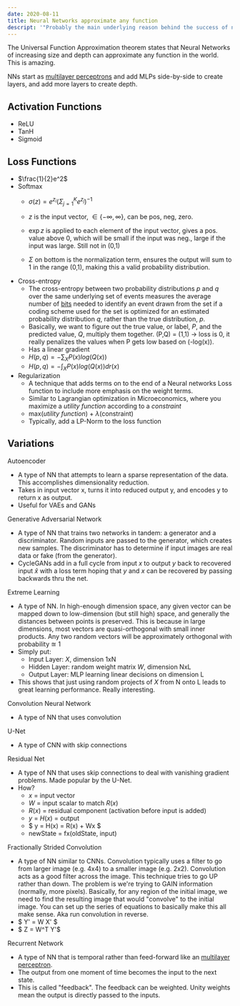 ```yaml
---
date: 2020-08-11
title: Neural Networks approximate any function
descript: '"Probably the main underlying reason behind the success of neural networks is the fact that they can represent any functional combination of input and output vectors. That is to say, the will approximate any function in the universe."'
---
```


The Universal Function Approximation theorem states that Neural Networks of increasing size and depth can approximate any function in the world. This is amazing.

NNs start as [multilayer perceptrons](/blog/multilayer-perceptron) and add MLPs side-by-side to create layers, and add more layers to create depth.

## Activation Functions
- ReLU
- TanH
- Sigmoid

## Loss Functions
- $\frac{1}{2}e^2$
- Softmax
	- $\sigma(z) = e^{z_i} (\Sigma^K_{j=1}e^{z_j})^{-1}$

	- $z$ is the input vector, $\in \{-\infty,\infty\}$, can be pos, neg, zero.
	- $\exp{z}$ is applied to each element of the input vector, gives a pos. value above 0, which will be small if the input was neg., large if the input was large. Still not in (0,1)
	- $\Sigma$ on bottom is the normalization term, ensures the output will sum to 1 in the range (0,1), making this a valid probability distribution.
- Cross-entropy
	- The cross-entropy between two probability distributions $p$ and $q$ over the same underlying set of events measures the average number of [bits](https://en.wikipedia.org/wiki/Bit "Bit") needed to identify an event drawn from the set if a coding scheme used for the set is optimized for an estimated probability distribution $q$, rather than the true distribution, $p$.
	- Basically, we want to figure out the true value, or label, $P$, and the predicted value, $Q$, multiply them together. (P,Q) = (1,1) -> loss is 0, it really penalizes the values when P gets low based on (-log(x)).
	- Has a linear gradient
	- $H(p,q) = - \sum_{X} P(x) log(Q(x))$
	- $H(p,q) = - \int_{X} P(x) log(Q(x)) dr(x)$
- Regularization
	- A technique that adds terms on to the end of a Neural networks Loss function to include more emphasis on the weight terms.
	- Similar to Lagrangian optimization in Microeconomics, where you maximize a *utility function* according to a *constraint*
	- max(*utility function*) + $\lambda$(constraint)
	- Typically, add a LP-Norm to the loss function


## Variations
Autoencoder
- A type of NN that attempts to learn a sparse representation of the data. This accomplishes dimensionality reduction.
- Takes in input vector x, turns it into reduced output y, and encodes y to return x as output.
- Useful for VAEs and GANs

Generative Adversarial Network
- A type of NN that trains two networks in tandem: a generator and a discriminator. Random inputs are passed to the generator, which creates new samples. The discriminator has to determine if input images are real data or fake (from the generator).
- CycleGANs add in a full cycle from input $x$ to output $y$ back to recovered input $\hat{x}$ with a loss term hoping that $y$ and $x$ can be recovered by passing backwards thru the net.

Extreme Learning
- A type of NN. In high-enough dimension space, any given vector can be mapped down to low-dimension (but still high) space, and generally the distances between points is preserved. This is because in large dimensions, most vectors are quasi-orthogonal with small inner products. Any two random vectors will be approximately orthogonal with probability $\approxeq$ 1
- Simply put:
	- Input Layer: $X$, dimension 1xN
	- Hidden Layer: random weight matrix $W$, dimension NxL
	- Output Layer: MLP learning linear decisions on dimension L
- This shows that just using random projects of $X$ from N onto L leads to great learning performance. Really interesting.

Convolution Neural Network
- A type of NN that uses convolution

U-Net
- A type of CNN with skip connections

Residual Net
- A type of NN that uses skip connections to deal with vanishing gradient problems. Made popular by the U-Net.
- How?
	- $x$ = input vector
	- $W$ = input scalar to match $R(x)$
	- $R(x)$ = residual component (activation before input is added)
	- $y$ = $H(x)$ = output
	- $ y = H(x) = R(x) + Wx $
	- newState = fx(oldState, input)

Fractionally Strided Convolution
	
- A type of NN similar to CNNs. Convolution typically uses a filter to go from larger image (e.g. 4x4) to a smaller image (e.g. 2x2). Convolution acts as a good filter across the image. This technique tries to go UP rather than down. The problem is we're trying to GAIN information (normally, more pixels). Basically, for any region of the initial image, we need to find the resulting image that would "convolve" to the initial image. You can set up the series of equations to basically make this all make sense. Aka run convolution in reverse.
- $ Y' = W X' $
- $ Z = W^T Y'$

Recurrent Network
- A type of NN that is temporal rather than feed-forward like an [multilayer perceptron](/blog/multilayer-perceptron).
- The output from one moment of time becomes the input to the next state. 
- This is called "feedback". The feedback can be weighted. Unity weights mean the output is directly passed to the inputs.
